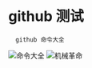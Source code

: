 # github 测试
   
      github 命令大全

![命令大全](http://i.imgur.com/X21Z03b.png)
![机械革命](http://hezhihu89.win/bloog/usr/themes/Poem/images/logo.png)

